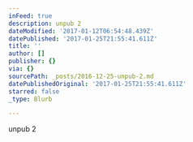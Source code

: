 ```yaml
---
inFeed: true
description: unpub 2
dateModified: '2017-01-12T06:54:48.439Z'
datePublished: '2017-01-25T21:55:41.611Z'
title: ''
author: []
publisher: {}
via: {}
sourcePath: _posts/2016-12-25-unpub-2.md
datePublishedOriginal: '2017-01-25T21:55:41.611Z'
starred: false
_type: Blurb

---
```

unpub 2